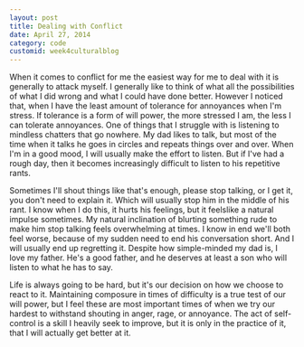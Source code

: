 ```yaml
---
layout: post
title: Dealing with Conflict
date: April 27, 2014
category: code
customid: week4culturalblog
---
```

When it comes to conflict for me the easiest way for me to deal with it is generally to attack myself. I generally like to think of what all the possibilities of what I did wrong and what I could have done better. However I noticed that, when I have the least amount of tolerance for annoyances when I'm stress. If tolerance is a form of will power, the more stressed I am, the less I can tolerate annoyances. One of things that I struggle with is listening to mindless chatters that go nowhere. My dad likes to talk, but most of the time when it talks he goes in circles and repeats things over and over. When I'm in a good mood, I will usually make the effort to listen. But if I've had a rough day, then it becomes increasingly difficult to listen to his repetitive rants. 

Sometimes I'll shout things like that's enough, please stop talking, or I get it, you don't need to explain it. Which will usually stop him in the middle of his rant. I know when I do this, it hurts his feelings, but it feelslike a natural impulse sometimes. My natural inclination of blurting something rude to make him stop talking feels overwhelming at times. I know in end we'll both feel worse, because of my sudden need to end his conversation short. And I will usually end up regretting it. Despite how simple-minded my dad is, I love my father. He's a good father, and he deserves at least a son who will listen to what he has to say. 

Life is always going to be hard, but it's our decision on how we choose to react to it. Maintaining composure in times of difficulty is a true test of our will power, but I feel these are most important times of when we try our hardest to withstand shouting in anger, rage, or annoyance. The act of self-control is a skill I heavily seek to improve, but it is only in the practice of it, that I will actually get better at it. 

